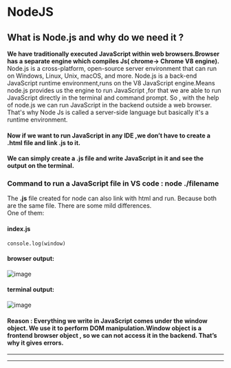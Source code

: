 # NodeJS

## What is Node.js and why do we need it ?
**We have traditionally executed JavaScript within web browsers.Browser has a separate engine which compiles Js( chrome-> Chrome V8 engine).**</br>
Node.js is a cross-platform, open-source server environment that can run on Windows, Linux, Unix, macOS, and more. Node.js is a back-end JavaScript runtime environment,runs on the V8 JavaScript engine.Means node.js provides us the engine to run JavaScript ,for that we are able to run JavaScript directly in the terminal and command prompt. So , with the help of node.js we can run JavaScript in the backend outside a web browser.
That's why Node Js is called a server-side language but basically it's a runtime environment.


#### Now if we want to run JavaScript in any IDE ,we don’t have to create a **.html** file and link **.js** to it.
#### We can simply create a **.js** file and write JavaScript in it and see the output on the terminal.
### Command to run a JavaScript file in VS code : **node ./filename**

The **.js** file created for node can also link with html and run. Because both are the same file. There are some mild differences. </br>
One of them:</br>

#### index.js
```
console.log(window)
```
#### browser output:
![image](https://github.com/Subhajit-Bera/NodeJS-Beginners/assets/103336107/5a1f10ff-8cfe-4927-9ce3-638d1b09cfa1)

#### terminal output:
![image](https://github.com/Subhajit-Bera/NodeJS-Beginners/assets/103336107/65753a39-5115-4c6d-85c8-4373d0d91516)

#### Reason : Everything we write in JavaScript comes under the window object. We use it to perform DOM manipulation.Window object is a frontend browser object , so we can not access it in the backend. That’s why it gives errors.

***
---

